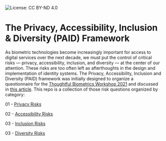 ![License: CC BY-ND 4.0](https://licensebuttons.net/l/by-nd/4.0/80x15.png)

# The Privacy, Accessibility, Inclusion & Diversity (PAID) Framework

As biometric technologies become increasingly important for access to digital services over the next decade, we must put the control of critical risks — privacy, accessibility, inclusion, and diversity — at the center of our attention. These risks are too often left as afterthoughts in the design and implementation of identity systems.  The Privacy, Accessibility, Inclusion and Diversity (PAID) framework was initially designed to organize a questionnaire for the [Thoughtful Biometrics Workshop 2021](https://thoughfulbiometrics.org) and discussed in [this article](https://medium.com/thoughtful-biometrics/being-thoughtful-about-biometrics-1f28ac2a27d5).  This repo is a collection of those risk questions organized by category:

01 - [Privacy Risks](https://github.com/thoughtfulbiometrics/paid/blob/master/01%20Privacy.md)

02 - [Accessibility Risks](https://github.com/thoughtfulbiometrics/paid/blob/master/02%20Accessibility.md)

03 - [Inclusion Risks](https://github.com/thoughtfulbiometrics/paid/blob/master/03%20Inclusion.md)

03 - [Diversity Risks](https://github.com/thoughtfulbiometrics/paid/blob/master/04%20Diversity.md)
